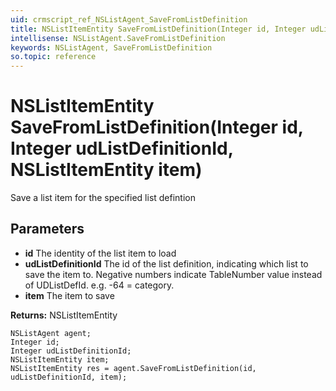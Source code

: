 ```yaml
---
uid: crmscript_ref_NSListAgent_SaveFromListDefinition
title: NSListItemEntity SaveFromListDefinition(Integer id, Integer udListDefinitionId, NSListItemEntity item)
intellisense: NSListAgent.SaveFromListDefinition
keywords: NSListAgent, SaveFromListDefinition
so.topic: reference
---
```


# NSListItemEntity SaveFromListDefinition(Integer id, Integer udListDefinitionId, NSListItemEntity item)

Save a list item for the specified list defintion

## Parameters

* **id** The identity of the list item to load
* **udListDefinitionId** The id of the list definition, indicating which list to save the item to. Negative numbers indicate TableNumber value instead of UDListDefId. e.g. -64 = category.
* **item** The item to save

**Returns:** NSListItemEntity

```crmscript
NSListAgent agent;
Integer id;
Integer udListDefinitionId;
NSListItemEntity item;
NSListItemEntity res = agent.SaveFromListDefinition(id, udListDefinitionId, item);
```

